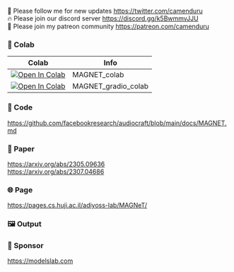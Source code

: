 🐣 Please follow me for new updates https://twitter.com/camenduru <br />
🔥 Please join our discord server https://discord.gg/k5BwmmvJJU <br />
🥳 Please join my patreon community https://patreon.com/camenduru <br />

### 🦒 Colab

| Colab | Info
| --- | --- |
[![Open In Colab](https://colab.research.google.com/assets/colab-badge.svg)](https://colab.research.google.com/github/camenduru/MAGNET-colab/blob/main/MAGNET_colab.ipynb) | MAGNET_colab
[![Open In Colab](https://colab.research.google.com/assets/colab-badge.svg)](https://colab.research.google.com/github/camenduru/MAGNET-colab/blob/main/MAGNET_gradio_colab.ipynb) | MAGNET_gradio_colab

### 🧬 Code
https://github.com/facebookresearch/audiocraft/blob/main/docs/MAGNET.md

### 📄 Paper
https://arxiv.org/abs/2305.09636 <br />
https://arxiv.org/abs/2307.04686 <br />

### 🌐 Page
https://pages.cs.huji.ac.il/adiyoss-lab/MAGNeT/

### 🖼 Output


### 🏢 Sponsor
https://modelslab.com

